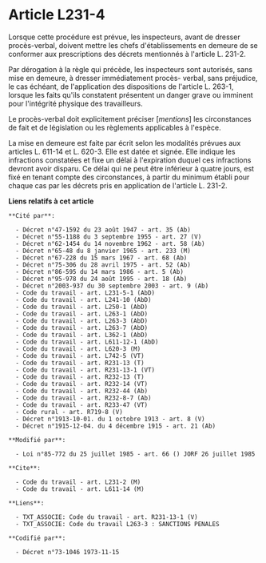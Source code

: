 # Article L231-4

Lorsque cette procédure est prévue, les inspecteurs, avant de dresser procès-verbal, doivent mettre les chefs
d'établissements en demeure de se conformer aux prescriptions des décrets mentionnés à l'article L. 231-2.

Par dérogation à la règle qui précède, les inspecteurs sont autorisés, sans mise en demeure, à dresser immédiatement procès-
verbal, sans préjudice, le cas échéant, de l'application des dispositions de l'article L. 263-1, lorsque les faits qu'ils
constatent présentent un danger grave ou imminent pour l'intégrité physique des travailleurs.

Le procès-verbal doit explicitement préciser [*mentions*] les circonstances de fait et de législation ou les règlements
applicables à l'espèce.

La mise en demeure est faite par écrit selon les modalités prévues aux articles L. 611-14 et L. 620-3. Elle est datée et
signée. Elle indique les infractions constatées et fixe un délai à l'expiration duquel ces infractions devront avoir disparu.
Ce délai qui ne peut être inférieur à quatre jours, est fixé en tenant compte des circonstances, à partir du minimum établi
pour chaque cas par les décrets pris en application de l'article L. 231-2.

**Liens relatifs à cet article**

	**Cité par**:

	  - Décret n°47-1592 du 23 août 1947 - art. 35 (Ab)
	  - Décret n°55-1188 du 3 septembre 1955 - art. 27 (V)
	  - Décret n°62-1454 du 14 novembre 1962 - art. 58 (Ab)
	  - Décret n°65-48 du 8 janvier 1965 - art. 233 (M)
	  - Décret n°67-228 du 15 mars 1967 - art. 68 (Ab)
	  - Décret n°75-306 du 28 avril 1975 - art. 52 (Ab)
	  - Décret n°86-595 du 14 mars 1986 - art. 5 (Ab)
	  - Décret n°95-978 du 24 août 1995 - art. 18 (Ab)
	  - Décret n°2003-937 du 30 septembre 2003 - art. 9 (Ab)
	  - Code du travail - art. L231-5-1 (AbD)
	  - Code du travail - art. L241-10 (AbD)
	  - Code du travail - art. L250-1 (AbD)
	  - Code du travail - art. L263-1 (AbD)
	  - Code du travail - art. L263-3 (AbD)
	  - Code du travail - art. L263-7 (AbD)
	  - Code du travail - art. L362-1 (AbD)
	  - Code du travail - art. L611-12-1 (AbD)
	  - Code du travail - art. L620-3 (M)
	  - Code du travail - art. L742-5 (VT)
	  - Code du travail - art. R231-13 (T)
	  - Code du travail - art. R231-13-1 (VT)
	  - Code du travail - art. R232-13 (T)
	  - Code du travail - art. R232-14 (VT)
	  - Code du travail - art. R232-44 (Ab)
	  - Code du travail - art. R232-8-7 (Ab)
	  - Code du travail - art. R233-47 (VT)
	  - Code rural - art. R719-8 (V)
	  - Décret n°1913-10-01. du 1 octobre 1913 - art. 8 (V)
	  - Décret n°1915-12-04. du 4 décembre 1915 - art. 21 (Ab)

	**Modifié par**:

	  - Loi n°85-772 du 25 juillet 1985 - art. 66 () JORF 26 juillet 1985

	**Cite**:

	  - Code du travail - art. L231-2 (M)
	  - Code du travail - art. L611-14 (M)

	**Liens**:

	  - TXT_ASSOCIE: Code du travail - art. R231-13-1 (V)
	  - TXT_ASSOCIE: Code du travail L263-3 : SANCTIONS PENALES

	**Codifié par**:

	  - Décret n°73-1046 1973-11-15
